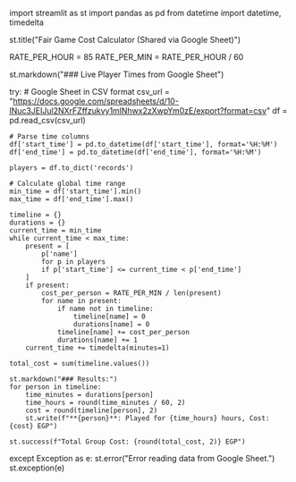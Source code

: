 import streamlit as st
import pandas as pd
from datetime import datetime, timedelta

st.title("Fair Game Cost Calculator (Shared via Google Sheet)")

RATE_PER_HOUR = 85
RATE_PER_MIN = RATE_PER_HOUR / 60

st.markdown("### Live Player Times from Google Sheet")

try:
    # Google Sheet in CSV format
    csv_url = "https://docs.google.com/spreadsheets/d/10-lNuc3JEIJul2NXrFZffzukvy1mlNhwx2zXwpYm0zE/export?format=csv"
    df = pd.read_csv(csv_url)

    # Parse time columns
    df['start_time'] = pd.to_datetime(df['start_time'], format='%H:%M')
    df['end_time'] = pd.to_datetime(df['end_time'], format='%H:%M')

    players = df.to_dict('records')

    # Calculate global time range
    min_time = df['start_time'].min()
    max_time = df['end_time'].max()

    timeline = {}
    durations = {}
    current_time = min_time
    while current_time < max_time:
        present = [
            p['name']
            for p in players
            if p['start_time'] <= current_time < p['end_time']
        ]
        if present:
            cost_per_person = RATE_PER_MIN / len(present)
            for name in present:
                if name not in timeline:
                    timeline[name] = 0
                    durations[name] = 0
                timeline[name] += cost_per_person
                durations[name] += 1
        current_time += timedelta(minutes=1)

    total_cost = sum(timeline.values())

    st.markdown("### Results:")
    for person in timeline:
        time_minutes = durations[person]
        time_hours = round(time_minutes / 60, 2)
        cost = round(timeline[person], 2)
        st.write(f"**{person}**: Played for {time_hours} hours, Cost: {cost} EGP")

    st.success(f"Total Group Cost: {round(total_cost, 2)} EGP")

except Exception as e:
    st.error("Error reading data from Google Sheet.")
    st.exception(e)
